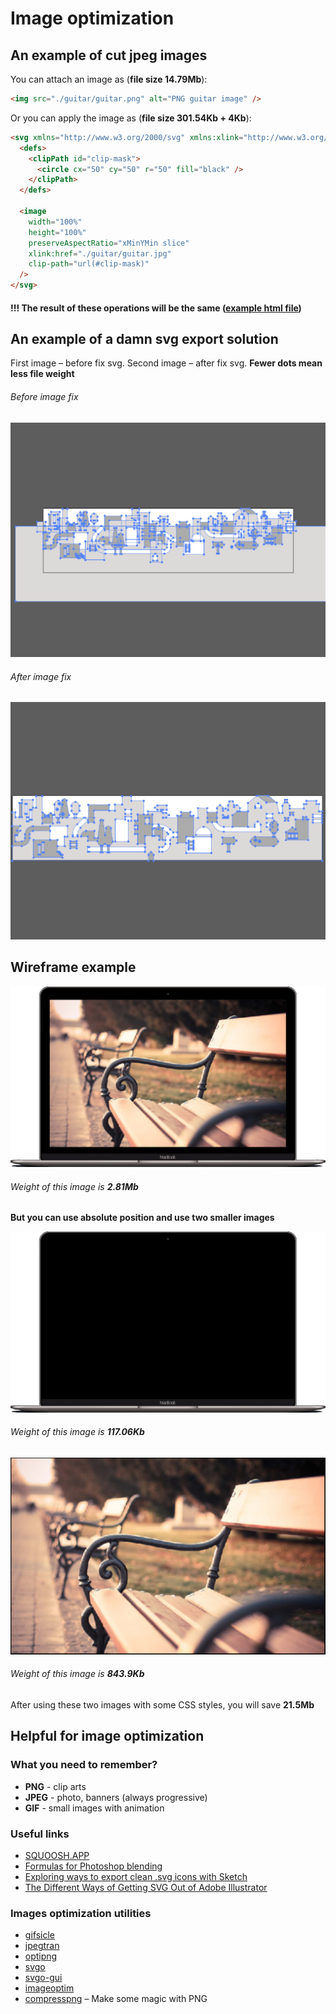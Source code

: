 # Image optimization

## An example of cut jpeg images

You can attach an image as (**file size 14.79Mb**):

```html
<img src="./guitar/guitar.png" alt="PNG guitar image" />
```

Or you can apply the image as (**file size 301.54Kb + 4Kb**):

```html
<svg xmlns="http://www.w3.org/2000/svg" xmlns:xlink="http://www.w3.org/1999/xlink" version="1.1" viewBox="0 0 100 100">
  <defs>
    <clipPath id="clip-mask">
      <circle cx="50" cy="50" r="50" fill="black" />
    </clipPath>
  </defs>

  <image
    width="100%"
    height="100%"
    preserveAspectRatio="xMinYMin slice"
    xlink:href="./guitar/guitar.jpg"
    clip-path="url(#clip-mask)"
  />
</svg>
```

#### !!! The result of these operations will be the same ([example html file](guitar/index.html))

## An example of a damn svg export solution

First image – before fix svg. Second image – after fix svg. **Fewer dots mean less file weight**

###### Before image fix
![Image before fix](damn/before-fix.png)

###### After image fix
![Image after fix](damn/after-fix.png)

## Wireframe example

![Image you want](macbook/macbook.png)

###### Weight of this image is **2.81Mb**

**But you can use absolute position and use two smaller images**

![Image you want](macbook/cropped-macbook.png)
###### Weight of this image is **117.06Kb**

![Image you want](macbook/cropped-wallpaper.jpg)
###### Weight of this image is **843.9Kb**

After using these two images with some CSS styles, you will save **21.5Mb**

## Helpful for image optimization

### What you need to remember?

* **PNG** - clip arts
* **JPEG** - photo, banners (always progressive)
* **GIF** - small images with animation

### Useful links

* [SQUOOSH.APP](https://squoosh.app)
* [Formulas for Photoshop blending](http://www.deepskycolors.com/archive/2010/04/21/formulas-for-Photoshop-blending-modes.html)
* [Exploring ways to export clean .svg icons with Sketch](https://medium.com/sketch-app-sources/exploring-ways-to-export-clean-svg-icons-with-sketch-the-correct-way-752e73ec4694)
* [The Different Ways of Getting SVG Out of Adobe Illustrator](https://css-tricks.com/illustrator-to-svg/)

### Images optimization utilities

* [gifsicle](http://www.lcdf.org/gifsicle/)
* [jpegtran](http://jpegclub.org/jpegtran/)
* [optipng](http://optipng.sourceforge.net)
* [svgo](https://github.com/svg/svgo)
* [svgo-gui](https://github.com/svg/svgo-gui)
* [imageoptim](https://imageoptim.com/mac)
* [compresspng](https://compresspng.com) – Make some magic with PNG
